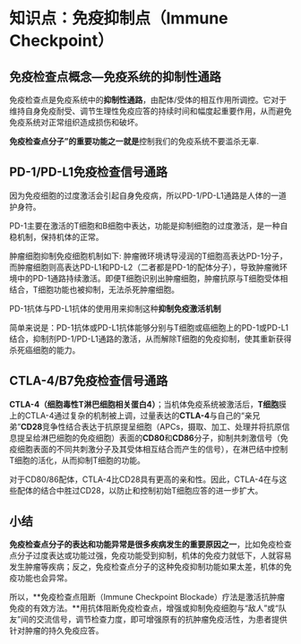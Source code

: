 # 知识点：免疫抑制点（Immune Checkpoint）



## 免疫检查点概念—免疫系统的抑制性通路

免疫检查点是免疫系统中的**抑制性通路**，由配体/受体的相互作用所调控。它对于维持自身免疫耐受、调节生理性免疫应答的持续时间和幅度起重要作用，从而避免免疫系统对正常组织造成损伤和破坏。

**免疫检查点分子”的重要功能之一就是**控制我们的免疫系统不要滥杀无辜.

## PD-1/PD-L1免疫检查信号通路

因为免疫细胞的过度激活会引起自身免疫病，所以PD-1/PD-L1通路是人体的一道护身符。

PD-1主要在激活的T细胞和B细胞中表达，功能是抑制细胞的过度激活，是一种自稳机制，保持机体的正常。

肿瘤细胞抑制免疫细胞机制如下: 肿瘤微环境诱导浸润的T细胞高表达PD-1分子，而肿瘤细胞则高表达PD-L1和PD-L2（二者都是PD-1的配体分子），导致肿瘤微环境中的PD-1通路持续激活。即便T细胞识别出肿瘤细胞，肿瘤抗原与T细胞受体相结合，T细胞功能也被抑制，无法杀死肿瘤细胞。

PD-1抗体与PD-L1抗体的使用用来抑制这种**抑制免疫激活机制**

简单来说是：PD-1抗体或PD-L1抗体能够分别与T细胞或癌细胞上的PD-1或PD-L1结合，抑制剂PD-1/PD-L1通路的激活，从而解除T细胞的免疫抑制，使其重新获得杀死癌细胞的能力。

## **CTLA-4/B7免疫检查信号通路**

**CTLA-4（细胞毒性T淋巴细胞相关蛋白4）**；当机体免疫系统被激活后，**T细胞**膜上的CTLA-4通过复杂的机制被上调，过量表达的**CTLA-4**与自己的“亲兄弟”**CD28**竞争性结合表达于抗原提呈细胞（APCs，摄取、加工、处理并将抗原信息提呈给淋巴细胞的免疫细胞）表面的**CD80**和**CD86**分子，抑制共刺激信号（免疫细胞表面的不同共刺激分子及其受体相互结合而产生的信号），在淋巴结中控制T细胞的活化，从而抑制T细胞的功能。

对于CD80/86配体，CTLA-4比CD28具有更高的亲和性。因此，CTLA-4在与这些配体的结合中胜过CD28，以防止和控制初始T细胞应答的进一步扩大。

## 小结

**免疫检查点分子的表达和功能异常是很多疾病发生的重要原因之一**，比如免疫检查点分子过度表达或功能过强，免疫功能受到抑制，机体的免疫力就低下，人就容易发生肿瘤等疾病；反之，免疫检查点分子的这种免疫抑制功能如果太差，机体的免疫功能也会异常。

所以，**免疫检查点阻断（Immune Checkpoint Blockade）疗法是激活抗肿瘤免疫的有效方法。**用抗体阻断免疫检查点，增强或抑制免疫细胞与“敌人”或“队友”间的交流信号，调节检查力度，即可增强原有的抗肿瘤免疫活性，为患者提供针对肿瘤的持久免疫应答。
